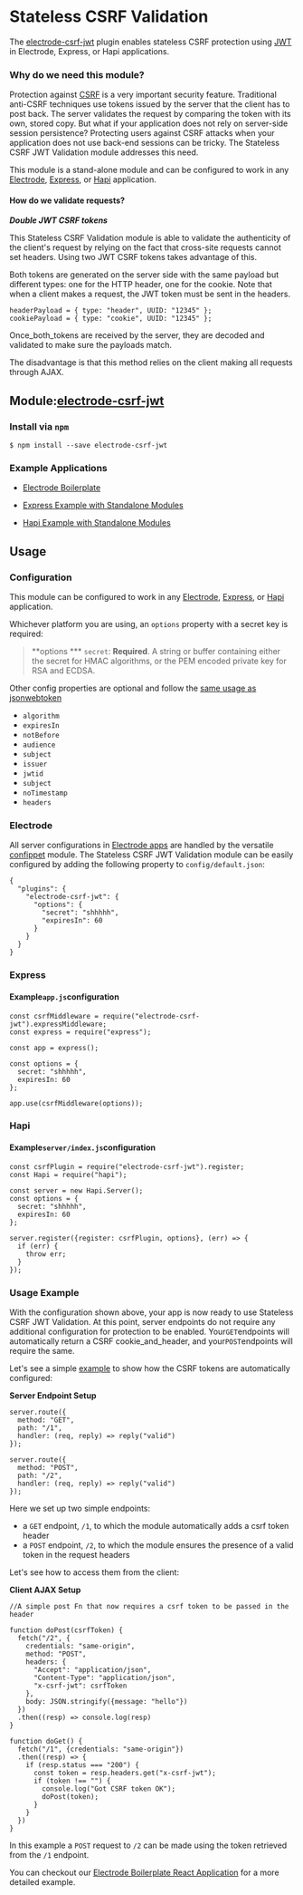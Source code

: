 # Stateless CSRF Validation

The [electrode-csrf-jwt](https://github.com/electrode-io/electrode-csrf-jwt) plugin enables stateless CSRF protection using [JWT](https://github.com/auth0/node-jsonwebtoken) in Electrode, Express, or Hapi applications.

### Why do we need this module?

Protection against [CSRF](https://www.owasp.org/index.php/Cross-Site_Request_Forgery_%28CSRF%29) is a very important security feature. Traditional anti-CSRF techniques use tokens issued by the server that the client has to post back. The server validates the request by comparing the token with its own, stored copy. But what if your application does not rely on server-side session persistence? Protecting users against CSRF attacks when your application does not use back-end sessions can be tricky. The Stateless CSRF JWT Validation module addresses this need.

This module is a stand-alone module and can be configured to work in any [Electrode](http://www.electrode.io/docs/stateless_csrf_validation.html#electrode), [Express](http://www.electrode.io/docs/stateless_csrf_validation.html#express), or [Hapi](http://www.electrode.io/docs/stateless_csrf_validation.html#hapi) application.

#### How do we validate requests?

_**Double JWT CSRF tokens**_

This Stateless CSRF Validation module is able to validate the authenticity of the client's request by relying on the fact that cross-site requests cannot set headers. Using two JWT CSRF tokens takes advantage of this.

Both tokens are generated on the server side with the same payload but different types: one for the HTTP header, one for the cookie. Note that when a client makes a request, the JWT token must be sent in the headers.

```
headerPayload = { type: "header", UUID: "12345" };
cookiePayload = { type: "cookie", UUID: "12345" };
```

Once_both_tokens are received by the server, they are decoded and validated to make sure the payloads match.

The disadvantage is that this method relies on the client making all requests through AJAX.

## Module:[electrode-csrf-jwt](https://github.com/electrode-io/electrode-csrf-jwt)

### Install via `npm`

```
$ npm install --save electrode-csrf-jwt
```

### Example Applications

* [Electrode Boilerplate](https://github.com/electrode-io/electrode-boilerplate-universal-react-node#electrode-csrf-jwt)

* [Express Example with Standalone Modules](https://github.com/docs-code-examples-electrode-io/express-example-with-standalone-electrode-modules#electrode-csrf-jwt)

* [Hapi Example with Standalone Modules](https://github.com/docs-code-examples-electrode-io/hapijs-example-with-standalone-electrode-modules#electrode-csrf-jwt)

## Usage

### Configuration

This module can be configured to work in any [Electrode](http://www.electrode.io/docs/stateless_csrf_validation.html#electrode), [Express](http://www.electrode.io/docs/stateless_csrf_validation.html#express), or [Hapi](http://www.electrode.io/docs/stateless_csrf_validation.html#hapi) application.

Whichever platform you are using, an `options` property with a secret key is required:

> **options **\* `secret`: **Required**. A string or buffer containing either the secret for HMAC algorithms, or the PEM encoded private key for RSA and ECDSA.

Other config properties are optional and follow the [same usage as jsonwebtoken](https://github.com/auth0/node-jsonwebtoken/blob/master/README.md#usage)

* `algorithm`
* `expiresIn`
* `notBefore`
* `audience`
* `subject`
* `issuer`
* `jwtid`
* `subject`
* `noTimestamp`
* `headers`

### Electrode

All server configurations in [Electrode apps](/overview/what-is-electrode.md) are handled by the versatile [confippet](/chapter1/advanced/stand-alone-modules/confippet.md) module. The Stateless CSRF JWT Validation module can be easily configured by adding the following property to `config/default.json`:

```
{
  "plugins": {
    "electrode-csrf-jwt": {
      "options": {
        "secret": "shhhhh",
        "expiresIn": 60
      }
    }
  }
}
```

### Express

#### Example`app.js`configuration

```
const csrfMiddleware = require("electrode-csrf-jwt").expressMiddleware;
const express = require("express");

const app = express();

const options = {
  secret: "shhhhh",
  expiresIn: 60
};

app.use(csrfMiddleware(options));
```

### Hapi

#### Example`server/index.js`configuration

```
const csrfPlugin = require("electrode-csrf-jwt").register;
const Hapi = require("hapi");

const server = new Hapi.Server();
const options = {
  secret: "shhhhh",
  expiresIn: 60
};

server.register({register: csrfPlugin, options}, (err) => {
  if (err) {
    throw err;
  }
});
```

### Usage Example

With the configuration shown above, your app is now ready to use Stateless CSRF JWT Validation. At this point, server endpoints do not require any additional configuration for protection to be enabled. Your`GET`endpoints will automatically return a CSRF cookie_and_header, and your`POST`endpoints will require the same.

Let's see a simple [example](https://github.com/electrode-io/electrode/blob/d4142ee0c938cbf973a429ee8467052aa4e1c9be/samples/universal-react-node/README.md#electrode-csrf-jwt) to show how the CSRF tokens are automatically configured:

**Server Endpoint Setup**

```
server.route({
  method: "GET",
  path: "/1",
  handler: (req, reply) => reply("valid")
});

server.route({
  method: "POST",
  path: "/2",
  handler: (req, reply) => reply("valid")
});
```

Here we set up two simple endpoints:

* a `GET` endpoint, `/1`, to which the module automatically adds a csrf token header
* a `POST` endpoint, `/2`, to which the module ensures the presence of a valid token in the request headers

Let's see how to access them from the client:

**Client AJAX Setup**

```
//A simple post Fn that now requires a csrf token to be passed in the header

function doPost(csrfToken) {
  fetch("/2", {
    credentials: "same-origin",
    method: "POST",
    headers: {
      "Accept": "application/json",
      "Content-Type": "application/json",
      "x-csrf-jwt": csrfToken
    },
    body: JSON.stringify({message: "hello"})
  })
  .then((resp) => console.log(resp)
}

function doGet() {
  fetch("/1", {credentials: "same-origin"})
  .then((resp) => {
    if (resp.status === "200") {
      const token = resp.headers.get("x-csrf-jwt");
      if (token !== "") {
        console.log("Got CSRF token OK");
        doPost(token);
      }
    } 
  })
}
```

In this example a `POST` request to `/2` can be made using the token retrieved from the `/1` endpoint.

You can checkout our [Electrode Boilerplate React Application](https://github.com/electrode-io/electrode#boilerplate-universal-react-node) for a more detailed example.

